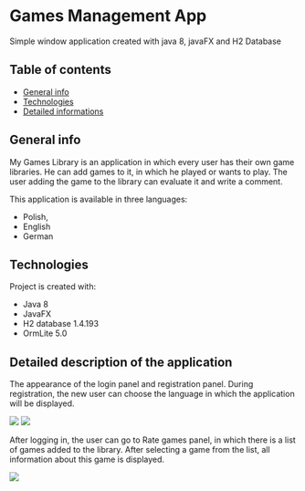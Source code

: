 # Games Management App
Simple window application created with java 8, javaFX and H2 Database


## Table of contents
* [General info](#general-info)
* [Technologies](#technologies)
* [Detailed informations](#detailed-description-of-the-application)

## General info
My Games Library is an application in which every user has their own game libraries.
He can add games to it, in which he played or wants to play.
The user adding the game to the library can evaluate it and write a comment.

This application is available in three languages:
* Polish,
* English
* German


## Technologies
Project is created with:
* Java 8
* JavaFX
* H2 database 1.4.193
* OrmLite 5.0


## Detailed description of the application

The appearance of the login panel and registration panel.
During registration, the new user can choose the language in which the application will be displayed.

![](resources/screens/login.png)
![](resources/screens/userSignup.png)

After logging in, the user can go to Rate games panel, in which there is a list of games added to the library.
After selecting a game from the list, all information about this game is displayed.

![](resources/screens/mainPage.png)